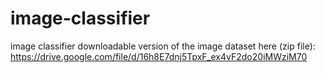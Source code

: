 # image-classifier
image classifier
downloadable version of the image dataset here (zip file): https://drive.google.com/file/d/16h8E7dnj5TpxF_ex4vF2do20iMWziM70


